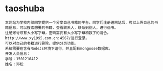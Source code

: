 # taoshuba
    本网站为学校内部同学提供一个分享自己书籍的平台。同学们注册进网站后，可以上传自己的书籍信息，可以搜索想要的书籍，查看联系人，联系到别人，进行借书。
    注册账号须有大小写字母，密码需要有大小写字母和数字的混合。
    http://www.xy1995.com.cn:4567/进行登录。
    可以对自己的书籍进行删除，提供分页功能。
    系统需要在含有NodeJs环境下运行，并且配有mongoose数据库。
    开发人员信息：
    学号：1501210412
    姓名：邓松
